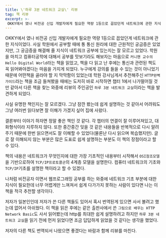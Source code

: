 ```yaml
---
title: \'하루 3분 네트워크 교실\' 리뷰
tag: 책 리뷰
excerpt: >-
 OKKY에서 였나 비전공 신입 개발자에게 필요한 역량 1등으로 꼽았던게 네트워크에 관한 지식이었다. 사실 학원에서 공부할 때에 통 통신 원리에 대한 근원적인 궁금증은 있었지만, 그 궁금증을 해결해 줄 지식이 네트워크 공부에 있는지는 잘 모르고 있었다.
---
```


 OKKY에서 였나 비전공 신입 개발자에게 필요한 역량 1등으로 꼽았던게 네트워크에 관한 지식이었다. 사실 학원에서 공부할 때에 통 통신 원리에 대한 근원적인 궁금증은 있었지만, 그 궁금증을 해결해 줄 지식이 네트워크 공부에 있는지는 잘 모르고 있었다. 학원을 마치고 컴퓨터공학에 대해서 공부를 맛보기라도 해보자는 마음으로 `커니핸 교수의 Hello Digital World`라는 책을 읽었고, 책을 다 읽고 난 후에는 통신과 관련된 책도 꼭 읽어봐야겠다는 마음을 가지게 되었다. 누구에게 강의를 들을 수 있는 것이 아니었기 때문에 어떤책을 골라야 할 지 막막함이 있었는데 학원 강사님게서 추천해주신 `HTTP완벽 가이드`라는 책을 조금 들쳐봤을 때에는 도저히 바로 시작하면 챕터 1에서 나가떨어질 것만 같아서 다른 책을 찾는 와중에 리뷰의 주인공인 `하루 3분 네트워크 교실`이라는 책을 발견하게 되었다. 

 사실 유명한 책인지는 잘 모르겠다. 그냥 잠깐 봤는데 쉽게 설명하는 것 같아서 어려워도 그냥 여러번 읽다보면 잘 이해가 가겠지 싶어 집에 사왔다.

 결론부터 이야기 하자면 정말 좋은 책인 것 같다. 각 챕터의 연결이 잘 이루어져있고, 대화형식이라 지루하지 않다. 또한 중간중간 잊을 것 같은 내용들을 반복적으로 다시 알려주기 때문에 한번 읽으면서도 잘 이해할 수 있었다(물론난 다시 읽으며 복습했지만). 글로 잘 이해되지 않는 부분은 많은 도표로 쉽게 설명하는 부분도 이 책의 장점이라고 할 수 있다.

 책의 내용은 네트워크가 무엇인지에 대한 가장 기초적인 내용부터 시작해서  `OSI참조모델`을 기반으로하여 `TCP/IP프로토콜군`의 4계층 모델을 설명한다. 컴퓨터 네트워크의 기초와  `TCP/IP`기초를 설명한 책이라고 할 수 있겠다.

 나처럼 비전공자 이면서 웹프로그래밍 공부를 하는 와중에 네트워크 기초 부분에 대한 지식이 필요한데 너무 어렵게만 느껴져서 쉽게 다가가지 못하는 사람이 있다면 나는 이 책을 적극 추천할 생각이다.

 저자가 일본인인데 저자가 쓴 다른 책들도 있어서 혹시 번역된게 있으면 사서 볼려고 했는데 없어서 아쉬웠다. 이 책을 읽은 후에는 같은 출판사에서 쓴 `그림으로 배우는 HTTP Network Basic`도 사서 읽어봤는데 http를 최대한 쉽게 설명하려고 하지만 `하루 3분 네트워크 교실`을 읽기 전에 먼저 읽었다면 조금 답답하게 읽었을 것 같다는 생각을 했었다.

저자의 다른 책도 번역되서 나왔으면 좋겠다는 바람과 함께 리뷰를 마친다.
